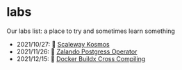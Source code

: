 # labs

Our labs list: a place to try and sometimes learn something

- 2021/10/27: 💫 [Scaleway Kosmos](https://github.com/webofmars/labs-kosmos/)
- 2021/11/26: 👞 [Zalando Postgress Operator](https://github.com/webofmars/labs-zalando-postgres-operator)
- 2021/12/15: 🎄 [Docker Buildx Cross Compiling](https://github.com/webofmars/labs-docker-buildx)
